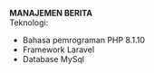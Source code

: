 <b>MANAJEMEN BERITA</b>
<br> Teknologi: 
- Bahasa pemrograman PHP 8.1.10
- Framework Laravel
- Database MySql
